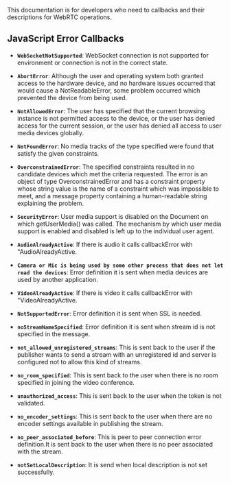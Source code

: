 This documentation is for developers who need to callbacks and their descriptions for WebRTC operations.


## JavaScript Error Callbacks 

  * **`WebSocketNotSupported`**: WebSocket connection is not supported for environment or connection is not in the correct state.

  * **`AbortError`**: Although the user and operating system both granted access to the hardware device, and no hardware issues occurred that would cause a NotReadableError, some problem occurred which prevented the device from being used.

 * **`NotAllowedError`**: The user has specified that the current browsing instance is not permitted access to the device, or the user has denied access for the current session, or the user has denied all access to user media devices globally.

 * **`NotFoundError`**: No media tracks of the type specified were found that satisfy the given constraints.

 * **`OverconstrainedError`**: The specified constraints resulted in no candidate devices which met the criteria requested. The error is an object of type OverconstrainedError and has a constraint property whose string value is the name of a constraint which was impossible to meet, and a message property containing a human-readable string explaining the problem.

 * **`SecurityError`**: User media support is disabled on the Document on which getUserMedia() was called. The mechanism by which user media support is enabled and disabled is left up to the individual user agent.

 * **`AudioAlreadyActive`**: If there is audio it calls callbackError with "AudioAlreadyActive.

 * **`Camera or Mic is being used by some other process that does not let read the devices`**: Error definition it is sent when media devices are used by another application.

 * **`VideoAlreadyActive`**: If there is video it calls callbackError with "VideoAlreadyActive.

 * **`NotSupportedError`**: Error definition it is sent when SSL is needed.

 * **`noStreamNameSpecified`**: Error definition it is sent when stream id is not specified in the message.

 * **`not_allowed_unregistered_streams`**: This is sent back to the user if the publisher wants to send a stream with an unregistered id and server is configured not to allow this kind of streams.

 * **`no_room_specified`**: This is sent back to the user when there is no room specified in  joining the video conference.

 * **`unauthorized_access`**: This is sent back to the user when the token is not validated.

 * **`no_encoder_settings`**: This is sent back to the user when there are no encoder settings available in publishing the stream.

 * **`no_peer_associated_before`**: This is peer to peer connection error definition.It is sent back to the user when there is no peer associated with the stream.

 * **`notSetLocalDescription`**: It is send when local description is not set successfully.

